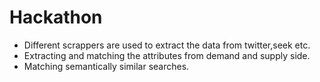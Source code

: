 # Hackathon 

- Different scrappers are used to extract the data from twitter,seek etc.
- Extracting and matching the attributes from demand and supply side. 
- Matching semantically similar searches.